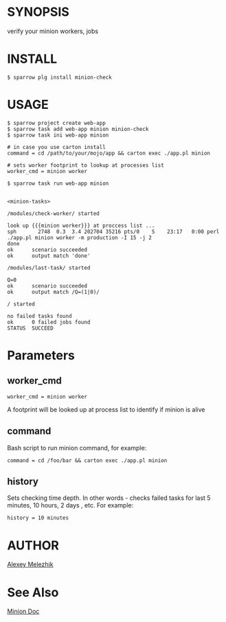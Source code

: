 # SYNOPSIS

verify your minion workers, jobs

# INSTALL
    
    $ sparrow plg install minion-check
    
# USAGE
  
    $ sparrow project create web-app
    $ sparrow task add web-app minion minion-check
    $ sparrow task ini web-app minion
  
    # in case you use carton install
    command = cd /path/to/your/mojo/app && carton exec ./app.pl minion

    # sets worker footprint to lookup at processes list
    worker_cmd = minion worker

    $ sparrow task run web-app minion


    <minion-tasks>
    
    /modules/check-worker/ started
    
    look up {{{minion worker}}} at proccess list ...
    sph       2748  0.3  3.4 202704 35216 pts/0    S    23:17   0:00 perl ./app.pl minion worker -m production -I 15 -j 2
    done
    ok      scenario succeeded
    ok      output match 'done'
    
    /modules/last-task/ started
    
    Q=0
    ok      scenario succeeded
    ok      output match /Q=(1|0)/
    
    / started
    
    no failed tasks found
    ok      0 failed jobs found
    STATUS  SUCCEED
    
# Parameters

## worker_cmd

    worker_cmd = minion worker

A footprint will be looked up at process list to identify if minion is alive 

## command

Bash script to run minion command, for example:

    command = cd /foo/bar && carton exec ./app.pl minion
    
## history

Sets checking time depth. In other words - checks failed tasks for last 5 minutes, 10 hours, 2 days , etc. For example:

    history = 10 minutes



# AUTHOR

[Alexey Melezhik](mailto:melezhik@gmail.com)

# See Also

[Minion Doc](https://metacpan.org/pod/Minion)



